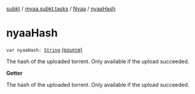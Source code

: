 [subkt](../../index.md) / [myaa.subkt.tasks](../index.md) / [Nyaa](index.md) / [nyaaHash](./nyaa-hash.md)

# nyaaHash

`var nyaaHash: `[`String`](https://kotlinlang.org/api/latest/jvm/stdlib/kotlin/-string/index.html) [(source)](https://github.com/Myaamori/SubKt/blob/0.1.19/src/main/kotlin/myaa/subkt/tasks/tasks.kt#L953)

The hash of the uploaded torrent.
Only available if the upload succeeded.

**Getter**

The hash of the uploaded torrent.
Only available if the upload succeeded.

